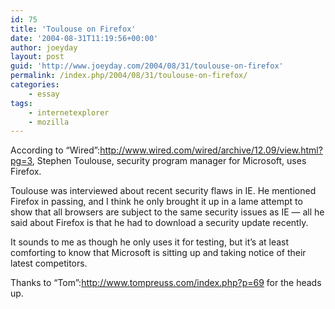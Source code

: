```yaml
---
id: 75
title: 'Toulouse on Firefox'
date: '2004-08-31T11:19:56+00:00'
author: joeyday
layout: post
guid: 'http://www.joeyday.com/2004/08/31/toulouse-on-firefox'
permalink: /index.php/2004/08/31/toulouse-on-firefox/
categories:
    - essay
tags:
    - internetexplorer
    - mozilla
---
```


According to “Wired”:http://www.wired.com/wired/archive/12.09/view.html?pg=3, Stephen Toulouse, security program manager for Microsoft, uses Firefox.

Toulouse was interviewed about recent security flaws in IE. He mentioned Firefox in passing, and I think he only brought it up in a lame attempt to show that all browsers are subject to the same security issues as IE — all he said about Firefox is that he had to download a security update recently.

It sounds to me as though he only uses it for testing, but it’s at least comforting to know that Microsoft is sitting up and taking notice of their latest competitors.

Thanks to “Tom”:http://www.tompreuss.com/index.php?p=69 for the heads up.